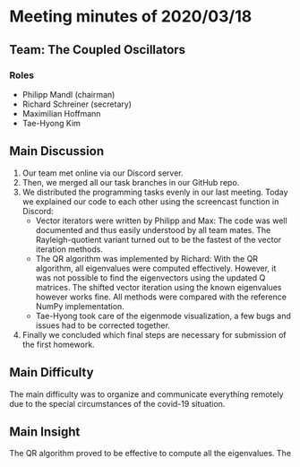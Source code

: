 # Meeting minutes of 2020/03/18

## Team: The Coupled Oscillators
### Roles
  - Philipp Mandl (chairman)
  - Richard Schreiner (secretary)
  - Maximilian Hoffmann
  - Tae-Hyong Kim

## Main Discussion
1. Our team met online via our Discord server.
2. Then, we merged all our task branches in our GitHub repo. 
3. We distributed the programming tasks evenly in our last meeting. Today we explained our code to each other using the screencast function in Discord:
    - Vector iterators were written by Philipp and Max:
    The code was well documented and thus easily understood by all team mates. The Rayleigh-quotient variant turned out to be the fastest of the vector iteration methods. 
    - The QR algorithm was implemented by Richard:
    With the QR algorithm, all eigenvalues were computed effectively. However, it was not possible to find the eigenvectors using the updated Q matrices. The shifted vector iteration using the known eigenvalues however works fine. All methods were compared with the reference NumPy implementation.
    - Tae-Hyong took care of the eigenmode visualization, a few bugs and issues had to be corrected together.
4. Finally we concluded which final steps are necessary for submission of the first homework.

## Main Difficulty
The main difficulty was to organize and communicate everything remotely due to the special circumstances of the covid-19 situation.

## Main Insight
The QR algorithm proved to be effective to compute all the eigenvalues. The 

